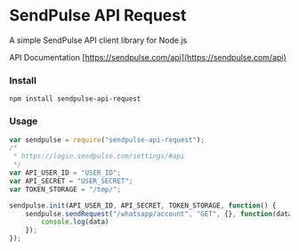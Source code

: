 # SendPulse API Request
A simple SendPulse API client library for Node.js

API Documentation [https://sendpulse.com/api](https://sendpulse.com/api)

### Install

```
npm install sendpulse-api-request
```

### Usage

```javascript
var sendpulse = require("sendpulse-api-request");
/*
 * https://login.sendpulse.com/settings/#api
 */
var API_USER_ID = "USER_ID";
var API_SECRET = "USER_SECRET";
var TOKEN_STORAGE = "/tmp/";

sendpulse.init(API_USER_ID, API_SECRET, TOKEN_STORAGE, function() {
    sendpulse.sendRequest("/whatsapp/account", "GET", {}, function(data) {
        console.log(data)
    });
});
```

